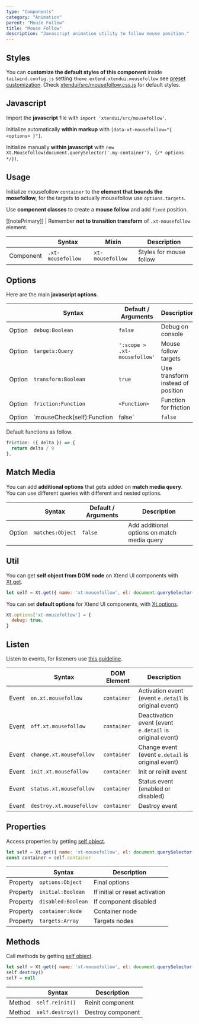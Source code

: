 ```yaml
---
type: "Components"
category: "Animation"
parent: "Mouse Follow"
title: "Mouse Follow"
description: "Javascript animation utility to follow mouse position."
---
```


## Styles

You can **customize the default styles of this component** inside `tailwind.config.js` setting `theme.extend.xtendui.mousefollow` see [preset customization](/introduction/preset#customization). Check [xtendui/src/mousefollow.css.js](https://github.com/xtendui/xtendui/blob/beta/src/mousefollow.css.js) for default styles.

## Javascript

Import the **javascript** file with `import 'xtendui/src/mousefollow'`.

Initialize automatically **within markup** with `[data-xt-mousefollow="{ <options> }"]`.

Initialize manually **within javascript** with `new Xt.Mousefollow(document.querySelector('.my-container'), {/* options */})`.

## Usage

Initialize mousefollow `container` to the **element that bounds the mosefollow**, for the targets to actually mousefollow use `options.targets`.

Use **component classes** to create a **mouse follow** and add `fixed` position.

[[notePrimary]]
| Remember **not to transition transform** of `.xt-mousefollow` element.

<div class="xt-overflow-sub overflow-y-hidden overflow-x-scroll my-5 xt-my-auto w-full">

|                      | Syntax                          | Mixin            | Description                   |
| ----------------------- | ----------------------------------------- | -----------------------------| ----------------------------- |
| Component                  | `.xt-mousefollow`                     | `xt-mousefollow`                | Styles for mouse follow            |

</div>

<demo>
  <demoinline src="demos/components/mouse-follow/usage">
  </demoinline>
</demo>

## Options
 
Here are the main **javascript options**.

<div class="xt-overflow-sub overflow-y-hidden overflow-x-scroll my-5 xt-my-auto w-full">

|                         | Syntax                                    | Default / Arguments                       | Description                   |
| ----------------------- | ----------------------------------------- | ----------------------------- | ----------------------------- |
| Option                    | `debug:Boolean`                          | `false`        | Debug on console            |
| Option                    | `targets:Query`                          | `':scope > .xt-mousefollow'`        | Mouse follow targets            |
| Option                    | `transform:Boolean`                          | `true`        | Use transform instead of position            |
| Option                    | `friction:Function`                          | `<Function>`        | Function for friction             |
| Option                    | `mouseCheck(self):Function|false`                          | `false`        | Function called on activate/deactivate, return false to skip activation/deactivation, return `Boolean`             |

</div>

Default functions as follow.

```js
friction: ({ delta }) => {
  return delta / 9
},
```

## Match Media

You can add **additional options** that gets added on **match media query**. You can use different queries with different and nested options.

<div class="xt-overflow-sub overflow-y-hidden overflow-x-scroll my-5 xt-my-auto w-full">

|                         | Syntax                                    | Default / Arguments                       | Description                   |
| ----------------------- | ----------------------------------------- | ----------------------------- | ----------------------------- |
| Option                  | `matches:Object`                              | `false`                     | Add additional options on match media query           |

</div>

## Util

You can get **self object from DOM node** on Xtend UI components with [Xt.get](/components/javascript#xt-get).

```js
let self = Xt.get({ name: 'xt-mousefollow', el: document.querySelector('.my-container') })
```

You can set **default options** for Xtend UI components, with [Xt.options](/components/javascript#xt-options).

```js
Xt.options['xt-mousefollow'] = {
  debug: true,
}
```

## Listen

Listen to events, for listeners use [this guideline](/components/javascript#listeners).

<div class="xt-overflow-sub overflow-y-hidden overflow-x-scroll my-5 xt-my-auto w-full">

|                         | Syntax                                    | DOM Element                    | Description                   |
| ----------------------- | ----------------------------------------- | ----------------------------- | ----------------------------- |
| Event                   | `on.xt.mousefollow`       | `container` | Activation event (event `e.detail` is original event)             |
| Event                   | `off.xt.mousefollow`      | `container` | Deactivation event (event `e.detail` is original event)            |
| Event                   | `change.xt.mousefollow`       | `container` | Change event (event `e.detail` is original event)             |
| Event                   | `init.xt.mousefollow`           | `container` | Init or reinit event             |
| Event                   | `status.xt.mousefollow`           | `container` | Status event (enabled or disabled)             |
| Event                   | `destroy.xt.mousefollow`           | `container` | Destroy event             |

</div>

## Properties

Access properties by getting [self object](/components/javascript#xt-get).

```js
let self = Xt.get({ name: 'xt-mousefollow', el: document.querySelector('.my-container') })
const container = self.container
```

<div class="xt-overflow-sub overflow-y-hidden overflow-x-scroll my-5 xt-my-auto w-full">

|                         | Syntax                                   | Description                   |
| ----------------------- | ---------------------------------------- | ----------------------------- |
| Property                   | `options:Object`       | Final options             |
| Property                   | `initial:Boolean`       | If initial or reset activation             |
| Property                   | `disabled:Boolean`       | If component disabled            |
| Property                   | `container:Node`       | Container node             |
| Property                   | `targets:Array`       | Targets nodes            |

</div>

## Methods

Call methods by getting [self object](/components/javascript#xt-get).

```js
let self = Xt.get({ name: 'xt-mousefollow', el: document.querySelector('.my-container') })
self.destroy()
self = null
```

<div class="xt-overflow-sub overflow-y-hidden overflow-x-scroll my-5 xt-my-auto w-full">

|                         | Syntax                                    | Description                   |
| ----------------------- | ----------------------------------------- | ----------------------------- |
| Method                  | `self.reinit()`       | Reinit component             |
| Method                  | `self.destroy()`              | Destroy component            |

</div>
